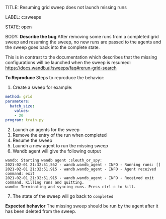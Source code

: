 TITLE:
Resuming grid sweep does not launch missing runs

LABEL:
c:sweeps

STATE:
open

BODY:
**Describe the bug**
After removing some runs from a completed grid sweep and resuming the sweep, no new runs are passed to the agents and the sweep goes back into the complete state.

This is in contrast to the documentation which describes that the missing configurations will be launched when the sweep is resumed: https://docs.wandb.ai/sweeps/faq#rerun-grid-search

**To Reproduce**
Steps to reproduce the behavior:
1. Create a sweep for example:
```yaml
method: grid
parameters:
  batch_size:
    values:
    - 20
program: train.py
```
2. Launch an agents for the sweep
3. Remove the entry of the run when completed
4. Resume the sweep
5. Launch a new agent to run the missing sweep
6. Wandb agent will give the following output
```
wandb: Starting wandb agent :sleuth_or_spy:
2021-02-01 21:32:51,562 - wandb.wandb_agent - INFO - Running runs: []
2021-02-01 21:32:51,915 - wandb.wandb_agent - INFO - Agent received command: exit
2021-02-01 21:32:51,915 - wandb.wandb_agent - INFO - Received exit command. Killing runs and quitting.
wandb: Terminating and syncing runs. Press ctrl-c to kill.
```
7. The state of the sweep will go back to `completed`

**Expected behavior**
The missing sweep should be run by the agent after it has been deleted from the sweep.


